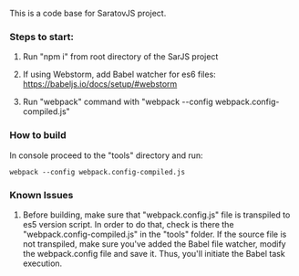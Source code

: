 This is a code base for SaratovJS project.

### Steps to start:

1) Run "npm i" from root directory of the SarJS project

2) If using Webstorm, add Babel watcher for es6 files: https://babeljs.io/docs/setup/#webstorm

3) Run "webpack" command with "webpack --config webpack.config-compiled.js"

### How to build

In console proceed to the "tools" directory and run: 

	webpack --config webpack.config-compiled.js

### Known Issues

1) Before building, make sure that "webpack.config.js" file is transpiled to es5 version script.
In order to do that, check is there the "webpack.config-compiled.js" in the "tools" folder. If the source file is not transpiled, make sure you've added the
Babel file watcher, modify the webpack.config file and save it. Thus, you'll initiate the Babel task execution.

